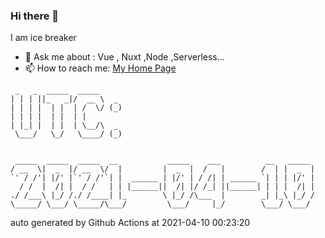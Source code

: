 ### Hi there 👋

I am ice breaker

- 💬 Ask me about : Vue , Nuxt ,Node ,Serverless...
- 📫 How to reach me: [My Home Page](https://icebreaker.top/)

```
 _   _  _____  _____     
| | | ||_   _|/  __ \  _ 
| | | |  | |  | /  \/ (_)
| | | |  | |  | |        
| |_| |  | |  | \__/\  _ 
 \___/   \_/   \____/ (_)
                         
                         
 _____  _____  _____  __           _____    ___          __   _____ 
/ __  \|  _  |/ __  \/  |         |  _  |  /   |        /  | |  _  |
`' / /'| |/' |`' / /'`| |  ______ | |/' | / /| | ______ `| | | |/' |
  / /  |  /| |  / /   | | |______||  /| |/ /_| ||______| | | |  /| |
./ /___\ |_/ /./ /____| |_        \ |_/ /\___  |        _| |_\ |_/ /
\_____/ \___/ \_____/\___/         \___/     |_/        \___/ \___/
```

auto generated by Github Actions at 2021-04-10 00:23:20

